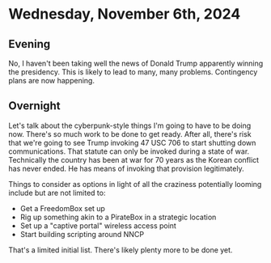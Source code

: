 # Wednesday, November 6th, 2024

## Evening

No, I haven't been taking well the news of Donald Trump apparently winning the presidency.  This is likely to lead to many, many problems.  Contingency plans are now happening.

## Overnight

Let's talk about the cyberpunk-style things I'm going to have to be doing now.  There's so much work to be done to get ready.  After all, there's risk that we're going to see Trump invoking 47 USC 706 to start shutting down communications.  That statute can only be invoked during a state of war.  Technically the country has been at war for 70 years as the Korean conflict has never ended.  He has means of invoking that provision legitimately.

Things to consider as options in light of all the craziness potentially looming include but are not limited to:

+ Get a FreedomBox set up
+ Rig up something akin to a PirateBox in a strategic location
+ Set up a "captive portal" wireless access point
+ Start building scripting around NNCP

That's a limited initial list.  There's likely plenty more to be done yet.

